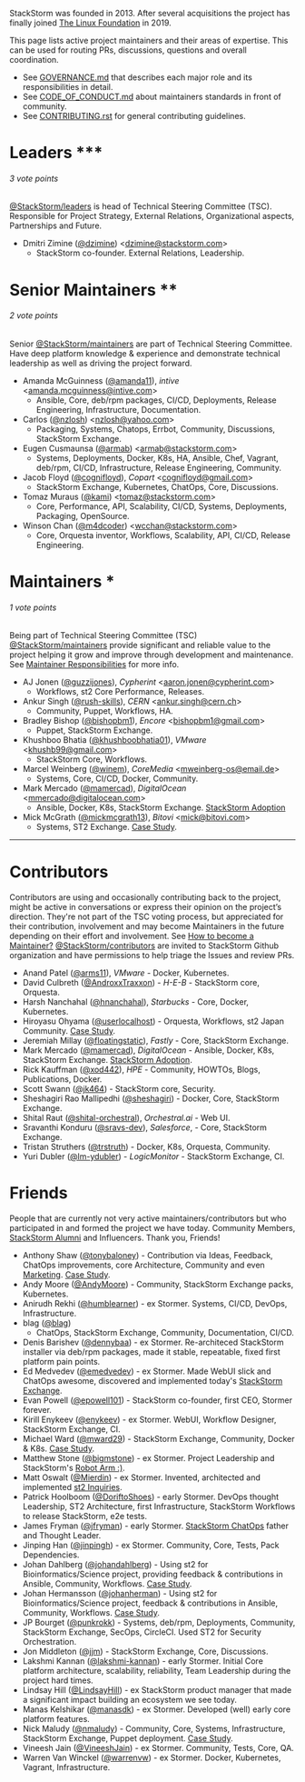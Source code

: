  StackStorm was founded in 2013. After several acquisitions the project has finally joined [The Linux Foundation](https://www.linuxfoundation.org/projects/directory/) in 2019.<br>

This page lists active project maintainers and their areas of expertise. This can be used for routing PRs, discussions, questions and overall coordination.

* See [GOVERNANCE.md](GOVERNANCE.md) that describes each major role and its responsibilities in detail.
* See [CODE_OF_CONDUCT.md](CODE_OF_CONDUCT.md) about maintainers standards in front of community.
* See [CONTRIBUTING.rst](CONTRIBUTING.rst) for general contributing guidelines.

# Leaders ***
###### 3 vote points
[@StackStorm/leaders](https://github.com/orgs/StackStorm/teams/leaders) is head of Technical Steering Committee (TSC).
Responsible for Project Strategy, External Relations, Organizational aspects, Partnerships and Future.
* Dmitri Zimine ([@dzimine](https://github.com/dzimine/)) <<dzimine@stackstorm.com>>
  - StackStorm co-founder. External Relations, Leadership.

# Senior Maintainers **
###### 2 vote points
Senior [@StackStorm/maintainers](https://github.com/orgs/StackStorm/teams/maintainers) are part of Technical Steering Committee.
Have deep platform knowledge & experience and demonstrate technical leadership as well as driving the project forward.
* Amanda McGuinness ([@amanda11](https://github.com/amanda11)), _intive_ <<amanda.mcguinness@intive.com>>
  - Ansible, Core, deb/rpm packages, CI/CD, Deployments, Release Engineering, Infrastructure, Documentation.
* Carlos ([@nzlosh](https://github.com/nzlosh)) <<nzlosh@yahoo.com>>
  - Packaging, Systems, Chatops, Errbot, Community, Discussions, StackStorm Exchange.
* Eugen Cusmaunsa ([@armab](https://github.com/armab)) <<armab@stackstorm.com>>
  - Systems, Deployments, Docker, K8s, HA, Ansible, Chef, Vagrant, deb/rpm, CI/CD, Infrastructure, Release Engineering, Community.
* Jacob Floyd ([@cognifloyd](https://github.com/cognifloyd/)), _Copart_ <<cognifloyd@gmail.com>>
  - StackStorm Exchange, Kubernetes, ChatOps, Core, Discussions.
* Tomaz Muraus ([@kami](https://github.com/kami)) <<tomaz@stackstorm.com>>
  - Core, Performance, API, Scalability, CI/CD, Systems, Deployments, Packaging, OpenSource.
* Winson Chan ([@m4dcoder](https://github.com/m4dcoder)) <<wcchan@stackstorm.com>>
  - Core, Orquesta inventor, Workflows, Scalability, API, CI/CD, Release Engineering.

# Maintainers *
###### 1 vote points
Being part of Technical Steering Committee (TSC) [@StackStorm/maintainers](https://github.com/orgs/StackStorm/teams/maintainers) provide significant and reliable value to the project helping it grow and improve through development and maintenance. See [Maintainer Responsibilities](https://github.com/StackStorm/st2/blob/master/GOVERNANCE.md#maintainer-responsibilities) for more info.
* AJ Jonen ([@guzzijones](https://github.com/guzzijones)), _Cypherint_ <<aaron.jonen@cypherint.com>>
  - Workflows, st2 Core Performance, Releases.
* Ankur Singh ([@rush-skills](https://github.com/rush-skills)), _CERN_ <<ankur.singh@cern.ch>>
  - Community, Puppet, Workflows, HA.
* Bradley Bishop ([@bishopbm1](https://github.com/bishopbm1)), _Encore_ <<bishopbm1@gmail.com>>
  - Puppet, StackStorm Exchange.
* Khushboo Bhatia ([@khushboobhatia01](https://github.com/khushboobhatia01)), _VMware_ <<khushb99@gmail.com>>
  - StackStorm Core, Workflows.
* Marcel Weinberg ([@winem](https://github.com/winem)), _CoreMedia_ <<mweinberg-os@email.de>>
  - Systems, Core, CI/CD, Docker, Community.
* Mark Mercado ([@mamercad](https://github.com/mamercad)), _DigitalOcean_ <<mmercado@digitalocean.com>>
  - Ansible, Docker, K8s, StackStorm Exchange. [StackStorm Adoption](https://github.com/StackStorm/st2/pull/5836)
* Mick McGrath ([@mickmcgrath13](https://github.com/mickmcgrath13)), _Bitovi_ <<mick@bitovi.com>>
  - Systems, ST2 Exchange. [Case Study](https://stackstorm.com/case-study-bitovi/).

--------

# Contributors
Contributors are using and occasionally contributing back to the project, might be active in conversations or express their opinion on the project’s direction.
They're not part of the TSC voting process, but appreciated for their contribution, involvement and may become Maintainers in the future depending on their effort and involvement. See [How to become a Maintainer?](https://github.com/StackStorm/st2/blob/master/GOVERNANCE.md#how-to-become-a-maintainer)
[@StackStorm/contributors](https://github.com/orgs/StackStorm/teams/contributors) are invited to StackStorm Github organization and have permissions to help triage the Issues and review PRs.
* Anand Patel ([@arms11](https://github.com/arms11)), _VMware_ - Docker, Kubernetes.
* David Culbreth ([@AndroxxTraxxon](https://github.com/AndroxxTraxxon)) - _H-E-B_ - StackStorm core, Orquesta.
* Harsh Nanchahal ([@hnanchahal](https://github.com/hnanchahal)), _Starbucks_ - Core, Docker, Kubernetes.
* Hiroyasu Ohyama ([@userlocalhost](https://github.com/userlocalhost)) - Orquesta, Workflows, st2 Japan Community. [Case Study](https://stackstorm.com/case-study-dmm/).
* Jeremiah Millay ([@floatingstatic](https://github.com/floatingstatic)), _Fastly_ - Core, StackStorm Exchange.
* Mark Mercado ([@mamercad](https://github.com/mamercad)), _DigitalOcean_ - Ansible, Docker, K8s, StackStorm Exchange. [StackStorm Adoption](https://github.com/StackStorm/st2/pull/5836).
* Rick Kauffman ([@xod442](https://github.com/xod442)), _HPE_ - Community, HOWTOs, Blogs, Publications, Docker.
* Scott Swann ([@jk464](https://github.com/jk464)) - StackStorm core, Security.
* Sheshagiri Rao Mallipedhi ([@sheshagiri](https://github.com/sheshagiri)) - Docker, Core, StackStorm Exchange.
* Shital Raut ([@shital-orchestral](https://github.com/shital-orchestral)), _Orchestral.ai_ - Web UI.
* Sravanthi Konduru ([@sravs-dev](https://github.com/sravs-dev)), _Salesforce_, - Core, StackStorm Exchange.
* Tristan Struthers ([@trstruth](https://github.com/trstruth)) - Docker, K8s, Orquesta, Community.
* Yuri Dubler ([@lm-ydubler](https://github.com/lm-ydubler)) - _LogicMonitor_ - StackStorm Exchange, CI.

# Friends
People that are currently not very active maintainers/contributors but who participated in and formed the project we have today.
Community Members, [StackStorm Alumni](https://github.com/orgs/StackStorm/teams/alumni) and Influencers.
Thank you, Friends!
* Anthony Shaw ([@tonybaloney](https://github.com/tonybaloney)) - Contribution via Ideas, Feedback, ChatOps improvements, core Architecture, Community and even [Marketing](https://news.ycombinator.com/item?id=14368748). [Case Study](https://stackstorm.com/case-study-dimension-data/).
* Andy Moore ([@AndyMoore](https://github.com/AndyMoore)) - Community, StackStorm Exchange packs, Kubernetes.
* Anirudh Rekhi ([@humblearner](https://github.com/humblearner)) - ex Stormer. Systems, CI/CD, DevOps, Infrastructure.
* blag ([@blag](https://github.com/blag))
  - ChatOps, StackStorm Exchange, Community, Documentation, CI/CD.
* Denis Barishev ([@dennybaa](https://github.com/dennybaa)) - ex Stormer. Re-architeced StackStorm installer via deb/rpm packages, made it stable, repeatable, fixed first platform pain points.
* Ed Medvedev ([@emedvedev](https://github.com/emedvedev)) - ex Stormer. Made WebUI slick and ChatOps awesome, discovered and implemented today's [StackStorm Exchange](https://exchange.stackstorm.org/).
* Evan Powell ([@epowell101](https://github.com/epowell101)) - StackStorm co-founder, first CEO, Stormer forever.
* Kirill Enykeev ([@enykeev](https://github.com/enykeev)) - ex Stormer. WebUI, Workflow Designer, StackStorm Exchange, CI.
* Michael Ward ([@mward29](https://github.com/mward29)) - StackStorm Exchange, Community, Docker & K8s. [Case Study](https://stackstorm.com/case-study-pearson/).
* Matthew Stone ([@bigmstone](https://github.com/bigmstone)) - ex Stormer. Project Leadership and StackStorm's [Robot Arm :)](https://twitter.com/Stack_Storm/status/1217056819736203270).
* Matt Oswalt ([@Mierdin](https://github.com/Mierdin)) - ex Stormer. Invented, architected and implemented [st2 Inquiries](https://docs.stackstorm.com/inquiries.html).
* Patrick Hoolboom ([@DoriftoShoes](https://github.com/DoriftoShoes)) - early Stormer. DevOps thought Leadership, ST2 Architecture, first Infrastructure, StackStorm Workflows to release StackStorm, e2e tests.
* James Fryman ([@jfryman](https://github.com/jfryman)) - early Stormer. [StackStorm ChatOps](https://www.youtube.com/watch?v=IhzxnY7FIvg) father and Thought Leader.
* Jinping Han ([@jinpingh](https://github.com/jinpingh)) - ex Stormer. Community, Core, Tests, Pack Dependencies.
* Johan Dahlberg ([@johandahlberg](https://github.com/johandahlberg)) - Using st2 for Bioinformatics/Science project, providing feedback & contributions in Ansible, Community, Workflows. [Case Study](https://stackstorm.com/case-study-scilifelab/).
* Johan Hermansson ([@johanherman](https://github.com/johanherman)) - Using st2 for Bioinformatics/Science project, feedback & contributions in Ansible, Community, Workflows. [Case Study](https://stackstorm.com/case-study-scilifelab/).
* JP Bourget ([@punkrokk](https://github.com/punkrokk)) - Systems, deb/rpm, Deployments, Community, StackStorm Exchange, SecOps, CircleCI. Used ST2 for Security Orchestration.
* Jon Middleton ([@jjm](https://github.com/jjm)) - StackStorm Exchange, Core, Discussions.
* Lakshmi Kannan ([@lakshmi-kannan](https://github.com/lakshmi-kannan)) - early Stormer. Initial Core platform architecture, scalability, reliability, Team Leadership during the project hard times.
* Lindsay Hill ([@LindsayHill](https://github.com/LindsayHill)) - ex StackStorm product manager that made a significant impact building an ecosystem we see today.
* Manas Kelshikar ([@manasdk](https://github.com/manasdk)) - ex Stormer. Developed (well) early core platform features.
* Nick Maludy ([@nmaludy](https://github.com/nmaludy)) - Community, Core, Systems, Infrastructure, StackStorm Exchange, Puppet deployment. [Case Study](https://stackstorm.com/case-study-encore/).
* Vineesh Jain ([@VineeshJain](https://github.com/VineeshJain)) - ex Stormer. Community, Tests, Core, QA.
* Warren Van Winckel ([@warrenvw](https://github.com/warrenvw)) - ex Stormer. Docker, Kubernetes, Vagrant, Infrastructure.
